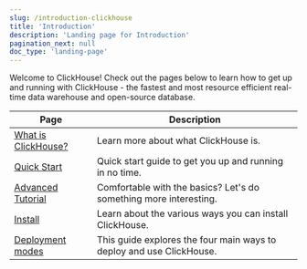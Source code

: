 ```yaml
---
slug: /introduction-clickhouse
title: 'Introduction'
description: 'Landing page for Introduction'
pagination_next: null
doc_type: 'landing-page'
---
```


Welcome to ClickHouse! Check out the pages below to learn how to get up and running with ClickHouse - the fastest and most resource efficient real-time data warehouse and open-source database.

| Page                                           | Description                                                        |
|------------------------------------------------|--------------------------------------------------------------------|
| [What is ClickHouse?](about-us/intro.mdx)      | Learn more about what ClickHouse is.                               |
| [Quick Start](/get-started/quick-start)        | Quick start guide to get you up and running in no time.            |           
| [Advanced Tutorial](tutorial.md)               | Comfortable with the basics? Let's do something more interesting.  |
| [Install](getting-started/install/install.mdx) | Learn about the various ways you can install ClickHouse.           |
| [Deployment modes](deployment-modes.md)        | This guide explores the four main ways to deploy and use ClickHouse.| 
